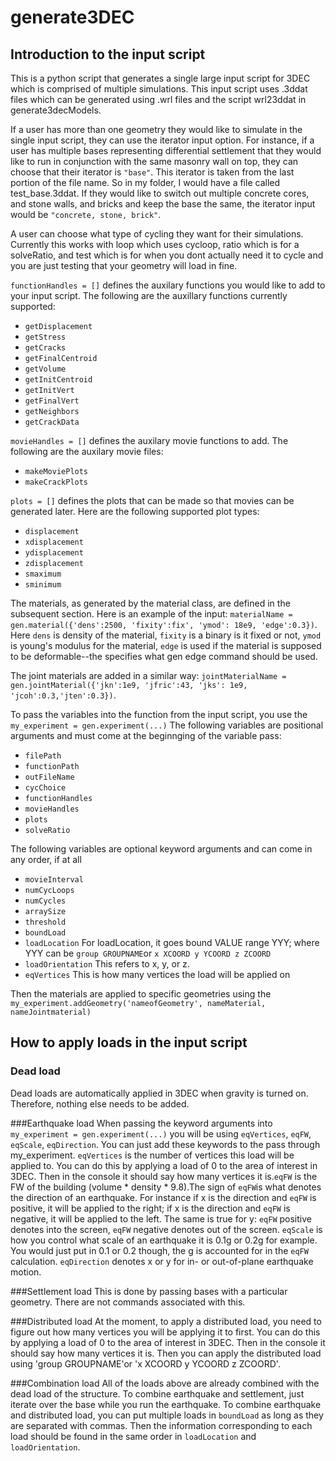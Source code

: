 # generate3DEC

## Introduction to the input script 
This is a python script that generates a single large input script for 3DEC which is comprised of multiple simulations. This input script uses .3ddat files which can be generated using .wrl files and the script wrl23ddat in generate3decModels. 

If a user has more than one geometry they would like to simulate in the single input script, they can use the iterator input option. For instance, if a user has multiple bases representing differential settlement that they would like to run in conjunction with the same masonry wall on top, they can choose that their iterator is `"base"`. This iterator is taken from the last portion of the file name. So in my folder, I would have a file called test_base.3ddat. If they would like to switch out multiple concrete cores, and stone walls, and bricks and keep the base the same, the iterator input would be `"concrete, stone, brick"`.

A user can choose what type of cycling they want for their simulations. Currently this works with loop which uses cycloop, ratio which is for a solveRatio, and test which is for when you dont actually need it to cycle and you are just testing that your geometry will load in fine. 

`functionHandles = []` defines the auxilary functions you would like to add to your input script. The following are the auxillary functions currently supported:
* `getDisplacement`
* `getStress`
* `getCracks`
* `getFinalCentroid`
* `getVolume`
* `getInitCentroid`
* `getInitVert`
* `getFinalVert`
* `getNeighbors`
* `getCrackData`

`movieHandles = []` defines the auxilary movie functions to add. The following are the auxilary movie files:
* `makeMoviePlots`
* `makeCrackPlots`

`plots = []` defines the plots that can be made so that movies can be generated later. Here are the following supported plot types:
* `displacement`
* `xdisplacement`
* `ydisplacement`
* `zdisplacement`
* `smaximum`
* `sminimum`

The materials, as generated by the material class, are defined in the subsequent section. Here is an example of the input: 
`materialName = gen.material({'dens':2500, 'fixity':fix', 'ymod': 18e9, 'edge':0.3})`.
Here `dens` is density of the material, `fixity` is a binary is it fixed or not, `ymod` is young's modulus for the material, `edge` is used if the material is supposed to be deformable--the specifies what gen edge command should be used. 

The joint materials are added in a similar way: 
`jointMaterialName = gen.jointMaterial({'jkn':1e9, 'jfric':43, 'jks': 1e9, 'jcoh':0.3,'jten':0.3})`.

To pass the variables into the function from the input script, you use the `my_experiment = gen.experiment(...)`
The following variables are positional arguments and must come at the beginnging of the variable pass:
* `filePath`
* `functionPath`
* `outFileName`
* `cycChoice`
* `functionHandles`
* `movieHandles`
* `plots`
* `solveRatio`

The following variables are optional keyword arguments and can come in any order, if at all
* `movieInterval`
* `numCycLoops`
* `numCycles`
* `arraySize`
* `threshold`
* `boundLoad`
* `loadLocation` For loadLocation, it goes bound VALUE range YYY; where YYY can be `group GROUPNAME`or `x XCOORD y YCOORD z ZCOORD`
* `loadOrientation` This refers to x, y, or z.
* `eqVertices` This is how many vertices the load will be applied on

Then the materials are applied to specific geometries using the `my_experiment.addGeometry('nameofGeometry', nameMaterial, nameJointmaterial)`


## How to apply loads in the input script
### Dead load
Dead loads are automatically applied in 3DEC when gravity is turned on. Therefore, nothing else needs to be added. 

###Earthquake load
When passing the keyword arguments into `my_experiment = gen.experiment(...)` you will be using `eqVertices`, `eqFW`, `eqScale`, `eqDirection`. You can just add these keywords to the pass through my_experiment. `eqVertices` is the number of vertices this load will be applied to. You can do this by applying a load of 0 to the area of interest in 3DEC. Then in the console it should say how many vertices it is.`eqFW` is the FW of the building (volume * density * 9.8).The sign of `eqFW`is what denotes the direction of an earthquake. For instance if x is the direction and `eqFW` is positive, it will be applied to the right; if x is the direction and `eqFW` is negative, it will be applied to the left. The same is true for y: `eqFW` positive denotes into the screen, `eqFW` negative denotes out of the screen.  `eqScale` is how you control what scale of an earthquake it is 0.1g or 0.2g for example. You would just put in 0.1 or 0.2 though, the g is accounted for in the `eqFW` calculation. `eqDirection` denotes x or y for in- or out-of-plane earthquake motion. 

###Settlement load
This is done by passing bases with a particular geometry. There are not commands associated with this. 

###Distributed load
At the moment, to apply a distributed load, you need to figure out how many vertices you will be applying it to first. You can do this by applying a load of 0 to the area of interest in 3DEC. Then in the console it should say how many vertices it is. Then you can apply the distributed load using 'group GROUPNAME'or 'x XCOORD y YCOORD z ZCOORD'. 

###Combination load
All of the loads above are already combined with the dead load of the structure. To combine earthquake and settlement, just iterate over the base while you run the earthquake. 
To combine earthquake and distributed load, you can put multiple loads in `boundLoad` as long as they are separated with commas. Then the information corresponding to each load should be found in the same order in `loadLocation` and `loadOrientation`. 
